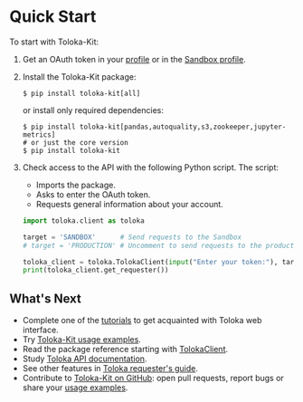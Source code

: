 # Quick Start

To start with Toloka-Kit:

1. Get an OAuth token in your [profile](https://toloka.yandex.com/requester/profile/integration) or in the [Sandbox profile](https://sandbox.toloka.yandex.com/requester/profile/integration).

2. Install the Toloka-Kit package:

    ```shell
   $ pip install toloka-kit[all]
   ```
   or install only required dependencies:
   ```shell
   $ pip install toloka-kit[pandas,autoquality,s3,zookeeper,jupyter-metrics]
   # or just the core version
   $ pip install toloka-kit
    ```

3. Check access to the API with the following Python script. The script:
    * Imports the package.
    * Asks to enter the OAuth token.
    * Requests general information about your account.

    ```python
    import toloka.client as toloka

    target = 'SANDBOX'      # Send requests to the Sandbox
    # target = 'PRODUCTION' # Uncomment to send requests to the production version

    toloka_client = toloka.TolokaClient(input("Enter your token:"), target)
    print(toloka_client.get_requester())
    ```

## What's Next

* Complete one of the [tutorials](https://toloka.ai/docs/guide/concepts/usecases.html) to get acquainted with Toloka web interface.
* Try [Toloka-Kit usage examples](https://github.com/Toloka/toloka-kit/tree/main/examples#toloka-kit-usage-examples).
* Read the package reference starting with [TolokaClient](https://toloka.ai/docs/toloka-kit/reference/toloka.client.TolokaClient.html).
* Study [Toloka API documentation](https://toloka.ai/docs/api/concepts/about.html/).
* See other features in [Toloka requester's guide](https://toloka.ai/docs/guide/index.html).
* Contribute to [Toloka-Kit on GitHub](https://github.com/Toloka/toloka-kit): open pull requests, report bugs or share your [usage examples](https://github.com/Toloka/toloka-kit/tree/main/examples#need-more-examples).
